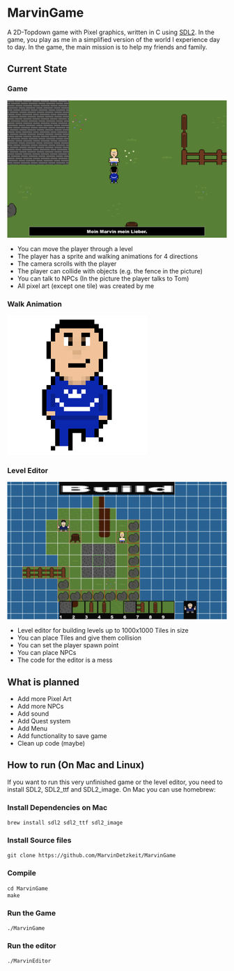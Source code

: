 # MarvinGame
A 2D-Topdown game with Pixel graphics, written in C using [SDL2](https://www.google.com/url?sa=t&source=web&rct=j&opi=89978449&url=https://www.libsdl.org/&ved=2ahUKEwjytPvIxYqGAxU9X_EDHRvfBC4QFnoECBAQAQ&usg=AOvVaw0UKX-Hd5cnZaTK_nk7m-ZI). In the game, you play as me in a simplified version of the world I experience day to day. In the game, the main mission is to help my friends and family.

## Current State
### Game
![Current State of the game](src/pics/game.png)

- You can move the player through a level
- The player has a sprite and walking animations for 4 directions
- The camera scrolls with the player
- The player can collide with objects (e.g. the fence in the picture)
- You can talk to NPCs (In the picture the player talks to Tom)
- All pixel art (except one tile) was created by me

### Walk Animation
![Animation](src/data/walking.gif)

### Level Editor
![Level Editor](src/pics/levelEditor.png)

- Level editor for building levels up to 1000x1000 Tiles in size
- You can place Tiles and give them collision
- You can set the player spawn point
- You can place NPCs
- The code for the editor is a mess

## What is planned
- Add more Pixel Art
- Add more NPCs
- Add sound
- Add Quest system
- Add Menu
- Add functionality to save game
- Clean up code (maybe)


## How to run (On Mac and Linux)
If you want to run this very unfinished game or the level editor, you need to install SDL2, SDL2\_ttf and SDL2\_image. On Mac you can use homebrew:

### Install Dependencies on Mac
```
brew install sdl2 sdl2_ttf sdl2_image
```

### Install Source files
```
git clone https://github.com/MarvinDetzkeit/MarvinGame
```
### Compile
```
cd MarvinGame
make
```
### Run the Game
```
./MarvinGame
```
### Run the editor
```
./MarvinEditor
```
